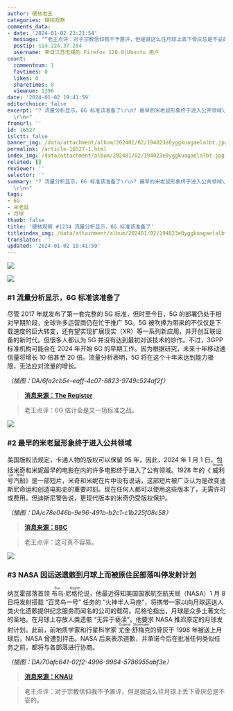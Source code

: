 ```yaml
---
author: 硬核老王
categories: 硬核观察
comments_data:
- date: '2024-01-02 23:21:54'
  message: "“老王点评：对于宗教信仰我不予置评，但是就这么往月球上丢下骨灰总是不妥的。”<br />\r\n<br />\r\n——大海：！@#￥%……&amp;*（）"
  postip: 114.224.37.204
  username: 来自江苏无锡的 Firefox 120.0|Ubuntu 用户
count:
  commentnum: 1
  favtimes: 0
  likes: 0
  sharetimes: 0
  viewnum: 1396
date: '2024-01-02 19:41:59'
editorchoice: false
excerpt: "? 流量分析显示，6G 标准该准备了\r\n? 最早的米老鼠形象终于进入公共领域\r\n? NASA 因运送遗骸到月球上而被原住民部落叫停发射计划\r\n»
  \r\n»"
fromurl: ''
id: 16527
islctt: false
banner_img: /data/attachment/album/202401/02/194023e0yggkuagaelalbt.jpg
permalink: /article-16527-1.html
index_img: /data/attachment/album/202401/02/194023e0yggkuagaelalbt.jpg
related: []
reviewer: ''
selector: ''
summary: "? 流量分析显示，6G 标准该准备了\r\n? 最早的米老鼠形象终于进入公共领域\r\n? NASA 因运送遗骸到月球上而被原住民部落叫停发射计划\r\n»
  \r\n»"
tags:
- 6G
- 米老鼠
- 月球
thumb: false
title: '硬核观察 #1234 流量分析显示，6G 标准该准备了'
titleindex_img: /data/attachment/album/202401/02/194023e0yggkuagaelalbt.jpg
translator: ''
updated: '2024-01-02 19:41:59'
---
```


![](/data/attachment/album/202401/02/194023e0yggkuagaelalbt.jpg)


![](/data/attachment/album/202401/02/194034guj9jzhm00w98318.png)


### #1 流量分析显示，6G 标准该准备了


尽管 2017 年就发布了第一套完整的 5G 标准，但时至今日，5G 的部署仍处于相对早期阶段，全球许多运营商仍在忙于推广 5G。5G 被吹捧为带来的不仅仅是下载速度的巨大转变，还有望实现扩展现实（XR）等一系列新应用，并开创互联设备的新时代。但很多人都认为 5G 并没有达到最初对该技术的炒作。不过，3GPP 标准机构可能会在 2024 年开始 6G 的早期工作。因为根据研究，未来十年移动通信量将增长 10 倍甚至 20 倍。流量分析表明，5G 将在这个十年末达到能力极限，无法应对流量的增长。


*（插图：DA/6fa2cb5e-eaff-4c07-8823-9749c524af2f）*



> 
> **[消息来源：The Register](https://www.theregister.com/2023/12/29/mobile_industry_looks_to_6g/)**
> 
> 
> 



> 
> 老王点评：6G 估计会是又一场标准之战。
> 
> 
> 


![](/data/attachment/album/202401/02/194049gey4sjyzepkjpdqj.png)


### #2 最早的米老鼠形象终于进入公共领域


美国版权法规定，卡通人物的版权可以保留 95 年，因此，2024 年 1 月 1 日，包括米奇和米妮最早的电影在内的许多电影终于进入了公有领域。1928 年的《<ruby> 威利号汽船 <rt>  Steamboat Willie </rt> 》是一部短片，米奇和米妮在片中没有说话，这部短片被广泛认为是改变迪斯尼命运和创造电影史的重要时刻。现在任何人都可以使用这些版本了，无需许可或费用。但迪斯尼警告说，更现代版本的米奇仍受版权保护。</ruby>


*（插图：DA/c78e046b-9e96-491b-b2c1-c1b225f08c58）*



> 
> **[消息来源：BBC](https://www.bbc.co.uk/news/entertainment-arts-67833411)**
> 
> 
> 



> 
> 老王点评：这可真不容易。
> 
> 
> 


![](/data/attachment/album/202401/02/194140nhb6wgbmhcbcbhda.png)


### #3 NASA 因运送遗骸到月球上而被原住民部落叫停发射计划


纳瓦霍部落首领 <ruby> 布乌·尼格伦 <rt>  Buu Nygren </rt></ruby> 说，他最近得知美国国家航空航天局（NASA）1 月 8 日将发射搭载 “百灵鸟一号” 任务的 “火神半人马座”，将携带一家以向月球运送人类火化遗骸提供纪念服务而闻名的公司的载荷。尼格伦指出，月球是众多土著文化的圣地，在月球上存放人类遗骸 “无异于亵渎”。他要求 NASA 推迟原定的月球发射计划。此前，前地质学家和行星科学家 <ruby> 尤金·舒梅克 <rt>  Eugene Shoemaker </rt></ruby> 的骨灰于 1998 年被送上月球后，NASA 曾遭到抨击。NASA 后来表示道歉，并承诺今后在批准任何类似任务之前，都将与各部落进行协商。


*（插图：DA/70afc641-02f2-4996-9984-5786955abf3e）*



> 
> **[消息来源：KNAU](https://www.knau.org/knau-and-arizona-news/2023-12-28/navajo-nation-president-asks-nasa-to-delay-moon-launch-over-possible-human-remains)**
> 
> 
> 



> 
> 老王点评：对于宗教信仰我不予置评，但是就这么往月球上丢下骨灰总是不妥的。
> 
> 
>